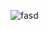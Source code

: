 ![fasd](https://user-images.githubusercontent.com/112995645/204687277-8f31cce1-9b60-493a-92e9-42c29d660994.PNG)
